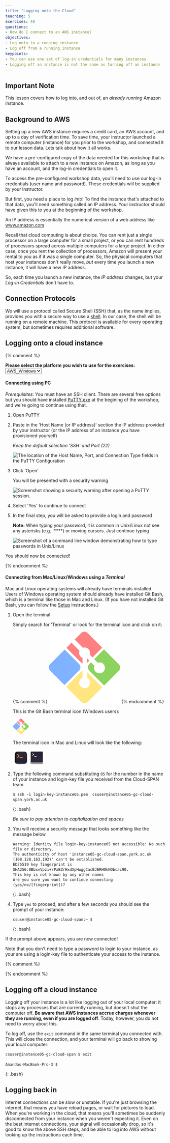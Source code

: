 ```yaml
---
title: "Logging onto the Cloud"
teaching: 5
exercises: 40
questions:
- How do I connect to an AWS instance?
objectives:
- Log onto to a running instance
- Log off from a running instance
keypoints:
- You can use one set of log-in credentials for many instances
- Logging off an instance is not the same as turning off an instance
---
```


<script language="javascript" type="text/javascript">
function set_page_view_defaults() {
    document.getElementById('div_aws_win').style.display = 'block';
    document.getElementById('div_aws_unix').style.display = 'none';
};

function change_content_by_platform(form_control){
    if (!form_control || document.getElementById(form_control).value == 'aws_win') {
        set_page_view_defaults();
    } else if (document.getElementById(form_control).value == 'aws_unix') {
        document.getElementById('div_aws_win').style.display = 'none';
        document.getElementById('div_aws_unix').style.display = 'block';
        document.getElementById('div_hpc').style.display = 'none';
        document.getElementById('div_cyverse').style.display = 'none';
    } else {
        alert("Error: Missing platform value for 'change_content_by_platform()' script!");
    }
}

window.onload = set_page_view_defaults;
</script>

## Important Note

This lesson covers how to log into, and out of, an *already running* Amazon instance.

## Background to AWS

Setting up a new AWS instance requires a credit card, an AWS account, and up to
a day of verification time.
To save time, your instructor launched a remote computer (instance) for you prior
to the workshop, and connected it to our lesson data. Lets talk about how it all works.

We have a pre-configured copy of the data needed for this workshop that is always available
to attach to a new instance on Amazon, as long as you have an account, and the log-in credentials to open it.

To access the pre-configured workshop data, you'll need to use our log-in credentials (user name and password). These
credentials will be supplied by your instructor.

But first, you need a place to log *into*! To find the instance that's attached to that data,
you'll need something called an IP address. Your instructor should have given this to you
at the beginning of the workshop.

An IP address is essentially the numerical version of a web address like www.amazon.com

Recall that cloud computing is about choice. You can rent just a single processor on a large computer
for a small project, or you can rent hundreds of processors spread across multiple computers for
a large project. In either case, once you rent the collection of processors, Amazon will
present your rental to you as if it was a single computer. So, the physical computers that host your
instances don't really move, *but* every time you launch a new instance, it will have a new IP address.

So, each time you launch a new instance, the *IP address* changes, but your *Log-in Credentials* don't have to.

## Connection Protocols

We will use a protocol called Secure Shell (SSH) that, as the name implies, provides you
with a secure way to use a [shell](http://swcarpentry.github.io/shell-novice). In our case,
the shell will be running on a remote machine. This protocol is available for every
operating system, but sometimes requires additional software.

## Logging onto a cloud instance

{% comment %}

**Please select the platform you wish to use for the exercises: <select id="id_platform" name="platformlist" onchange="change_content_by_platform('id_platform');return false;"><option value="aws_unix" id="id_aws_unix" selected> AWS_UNIX </option><option value="aws_win" id="id_aws_win" selected> AWS_Windows </option></select>**


<div id="div_aws_win" style="display:block" markdown="1">

#### Connecting using PC

*Prerequisites*: You must have an SSH client. There are several free options but you should have installed [PuTTY.exe](http://www.chiark.greenend.org.uk/~sgtatham/putty/download.html) at the begining of the workshop, and we're going to continue using that.


1. Open PuTTY
2. Paste in the 'Host Name (or IP address)' section the IP address provided by your instructor (or the IP address of an instance you have provisioned yourself)

    *Keep the default selection 'SSH' and Port (22)*

    ![The location of the Host Name, Port, and Connection Type fields in the PuTTY Configuration](../fig/putty_screenshot_1.png)

2. Click 'Open' 
    
    You will be presented with a security warning

    ![Screenshot showing a security warning after opening a PuTTY session.](../fig/putty_screenshot_2.png)

3. Select 'Yes' to continue to connect
3. In the final step, you will be asked to provide a login and password
    
    **Note:** When typing your password, it is common in Unix/Linux not see any asterisks (e.g. `****) or moving cursors. Just continue typing

    ![Screenshot of a command line window demonstrating how to type passwords in Unix/Linux](../fig/putty_screenshot_3.png)

You should now be connected!

</div>


<div id="div_aws_unix" style="display:block" markdown="1">

{% endcomment %}

#### Connecting from Mac/Linux/Windows using a *Terminal*

Mac and Linux operating systems will already have terminals installed. Users of Windows operating system  should already have installed Git Bash, which is a terminal like those in Mac and Linux. (If you have not installed Git Bash, you can follow the [Setup](../setup) instructions.)

1. Open the terminal

    Simply search for 'Terminal' or look for the terminal icon and click on it:

    {% comment %}  ![Git Bash terminal icon](../fig/icon-git-bash2.png) {% endcomment %}

    This is the Git Bash terminal icon (Windows users):   

    <img src="../fig/icon-git-bash2.png" alt="GIT BASH terminal" width="50"/> 

    The terminal icon in Mac and Linux will look like the following:
    
    <img src="../fig/icon-mac-terminal.png" alt="Mac terminal" width="50"/><img src="../fig/icon-linux-terminal.png" alt="Linux terminal" width="50"/> 

2. Type the following command substituting `05` for the number in the name of your instance and login-key file you received from the Cloud-SPAN team.

    ~~~
    $ ssh -i login-key-instance05.pem  csuser@instance05-gc-cloud-span.york.ac.uk
    ~~~
    {: .bash}

    *Be sure to pay attention to capitalization and spaces*

3. You will receive a security message that looks something like the message below

    ~~~
    Warning: Identity file login-key-instance05 not accessible: No such file or directory.
    The authenticity of host 'instance05-gc-cloud-span.york.ac.uk (108.128.163.192)' can't be established.
    ED25519 key fingerprint is SHA256:0BbxvVpzi+rPxBZrHxdXpHwggCacBJERHOkNObcac90.
    This key is not known by any other names
    Are you sure you want to continue connecting (yes/no/[fingerprint])?
    ~~~
    {: .bash}

4. Type `yes` to proceed, and after a few seconds you should see the prompt of your instance:

    ~~~
    csuser@instance05-gc-cloud-span:~ $
    ~~~
    {: .bash}

If the prompt above appears, you are now connected!  

Note that you don't need to type a password to login to your instance, as your are using a login-key file to authenticate your access to the instance.

{% comment %}
</div>
{% endcomment %}

## Logging off a cloud instance

Logging off your instance is a lot like logging out of your local computer: it stops any processes
that are currently running, but doesn't shut the computer off. **Be aware that AWS instances accrue charges whenever
they are running, even if you are logged off**. Today, however, you do not need to worry about this.

To log off, use the `exit` command in the same terminal you connected with. This will close the connection, and your terminal will go back to showing your local computer:

~~~
csuser@instance05-gc-cloud-span $ exit

Amandas-MacBook-Pro-3 $
~~~
{: .bash}

## Logging back in

Internet connections can be slow or unstable. If you're just browsing the internet, that means you have
reload pages, or wait for pictures to load. When you're working in the cloud, that means you'll sometimes
be suddenly disconnected from your instance when you weren't expecting it. Even on the best internet
connections, your signal will occasionally drop, so it's good to know the above SSH steps, and be able
to log into AWS without looking up the instructions each time.